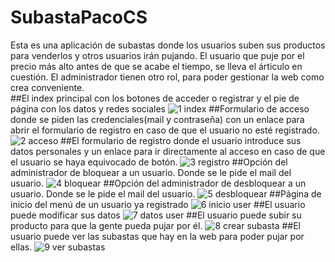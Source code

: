 # SubastaPacoCS
Esta es una aplicación de subastas donde los usuarios suben sus productos para venderlos y otros usuarios irán pujando. El usuario que puje por el precio más alto antes de que se acabe el tiempo, se lleva el árticulo en cuestión.
El administrador tienen otro rol, para poder gestionar la web como crea conveniente.
<br>
##El index principal con los botones de acceder o registrar y el pie de página con los datos y redes sociales
![1 index](https://user-images.githubusercontent.com/43585879/50784988-a3e85580-12af-11e9-9138-5a3170a8b7b5.png)
##Formulario de acceso donde se piden las credenciales(mail y contraseña) con un enlace para abrir el formulario de registro en caso de que el usuario no esté registrado.
![2 acceso](https://user-images.githubusercontent.com/43585879/50784990-a480ec00-12af-11e9-94c8-803c0658374a.png)
##El formulario de registro donde el usuario introduce sus datos personales y un enlace para ir directamente al acceso en caso de que el usuario se haya equivocado de botón.
![3 registro](https://user-images.githubusercontent.com/43585879/50784991-a480ec00-12af-11e9-8cb7-ecafb324c1f6.png)
##Opción del administrador de bloquear a un usuario. Donde se le pide el mail del usuario.
![4 bloquear](https://user-images.githubusercontent.com/43585879/50784992-a480ec00-12af-11e9-84b6-71f026e93f09.png)
##Opción del administrador de desbloquear a un usuario. Donde se le pide el mail del usuario.
![5 desbloquear](https://user-images.githubusercontent.com/43585879/50784993-a480ec00-12af-11e9-9446-85990d1f1fd9.png)
##Página de inicio del menú de un usuario ya registrado
![6 inicio user](https://user-images.githubusercontent.com/43585879/50784994-a5198280-12af-11e9-90c8-efa5642aaf87.png)
##El usuario puede modificar sus datos
![7 datos user](https://user-images.githubusercontent.com/43585879/50784996-a5198280-12af-11e9-8970-6f406082a81b.png)
##El usuario puede subir su producto para que la gente pueda pujar por él.
![8 crear subasta](https://user-images.githubusercontent.com/43585879/50784997-a5198280-12af-11e9-9996-42e10dd0b0bb.png)
##El usuario puede ver las subastas que hay en la web para poder pujar por ellas.
![9 ver subastas](https://user-images.githubusercontent.com/43585879/50784999-a5b21900-12af-11e9-8ffa-94a61c6b3872.png)
